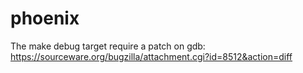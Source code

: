 # phoenix

The make debug target require a patch on gdb:
https://sourceware.org/bugzilla/attachment.cgi?id=8512&action=diff


